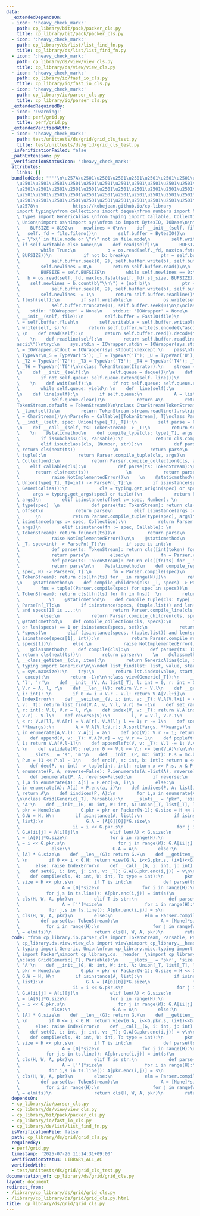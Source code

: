 ```yaml
---
data:
  _extendedDependsOn:
  - icon: ':heavy_check_mark:'
    path: cp_library/bit/pack/packer_cls.py
    title: cp_library/bit/pack/packer_cls.py
  - icon: ':heavy_check_mark:'
    path: cp_library/ds/list/list_find_fn.py
    title: cp_library/ds/list/list_find_fn.py
  - icon: ':heavy_check_mark:'
    path: cp_library/ds/view/view_cls.py
    title: cp_library/ds/view/view_cls.py
  - icon: ':heavy_check_mark:'
    path: cp_library/io/fast_io_cls.py
    title: cp_library/io/fast_io_cls.py
  - icon: ':heavy_check_mark:'
    path: cp_library/io/parser_cls.py
    title: cp_library/io/parser_cls.py
  _extendedRequiredBy:
  - icon: ':warning:'
    path: perf/grid.py
    title: perf/grid.py
  _extendedVerifiedWith:
  - icon: ':heavy_check_mark:'
    path: test/unittests/ds/grid/grid_cls_test.py
    title: test/unittests/ds/grid/grid_cls_test.py
  _isVerificationFailed: false
  _pathExtension: py
  _verificationStatusIcon: ':heavy_check_mark:'
  attributes:
    links: []
  bundledCode: "'''\n\u257A\u2501\u2501\u2501\u2501\u2501\u2501\u2501\u2501\u2501\u2501\
    \u2501\u2501\u2501\u2501\u2501\u2501\u2501\u2501\u2501\u2501\u2501\u2501\u2501\
    \u2501\u2501\u2501\u2501\u2501\u2501\u2501\u2501\u2501\u2501\u2501\u2501\u2501\
    \u2501\u2501\u2501\u2501\u2501\u2501\u2501\u2501\u2501\u2501\u2501\u2501\u2501\
    \u2501\u2501\u2501\u2501\u2501\u2501\u2501\u2501\u2501\u2501\u2501\u2501\u2501\
    \u2578\n             https://kobejean.github.io/cp-library               \n'''\n\
    import typing\nfrom collections import deque\nfrom numbers import Number\nfrom\
    \ types import GenericAlias \nfrom typing import Callable, Collection, Iterator,\
    \ Union\nimport os\nimport sys\nfrom io import BytesIO, IOBase\n\n\nclass FastIO(IOBase):\n\
    \    BUFSIZE = 8192\n    newlines = 0\n\n    def __init__(self, file):\n     \
    \   self._fd = file.fileno()\n        self.buffer = BytesIO()\n        self.writable\
    \ = \"x\" in file.mode or \"r\" not in file.mode\n        self.write = self.buffer.write\
    \ if self.writable else None\n\n    def read(self):\n        BUFSIZE = self.BUFSIZE\n\
    \        while True:\n            b = os.read(self._fd, max(os.fstat(self._fd).st_size,\
    \ BUFSIZE))\n            if not b: break\n            ptr = self.buffer.tell()\n\
    \            self.buffer.seek(0, 2), self.buffer.write(b), self.buffer.seek(ptr)\n\
    \        self.newlines = 0\n        return self.buffer.read()\n\n    def readline(self):\n\
    \        BUFSIZE = self.BUFSIZE\n        while self.newlines == 0:\n         \
    \   b = os.read(self._fd, max(os.fstat(self._fd).st_size, BUFSIZE))\n        \
    \    self.newlines = b.count(b\"\\n\") + (not b)\n            ptr = self.buffer.tell()\n\
    \            self.buffer.seek(0, 2), self.buffer.write(b), self.buffer.seek(ptr)\n\
    \        self.newlines -= 1\n        return self.buffer.readline()\n\n    def\
    \ flush(self):\n        if self.writable:\n            os.write(self._fd, self.buffer.getvalue())\n\
    \            self.buffer.truncate(0), self.buffer.seek(0)\n\n\nclass IOWrapper(IOBase):\n\
    \    stdin: 'IOWrapper' = None\n    stdout: 'IOWrapper' = None\n    \n    def\
    \ __init__(self, file):\n        self.buffer = FastIO(file)\n        self.flush\
    \ = self.buffer.flush\n        self.writable = self.buffer.writable\n\n    def\
    \ write(self, s):\n        return self.buffer.write(s.encode(\"ascii\"))\n   \
    \ \n    def read(self):\n        return self.buffer.read().decode(\"ascii\")\n\
    \    \n    def readline(self):\n        return self.buffer.readline().decode(\"\
    ascii\")\ntry:\n    sys.stdin = IOWrapper.stdin = IOWrapper(sys.stdin)\n    sys.stdout\
    \ = IOWrapper.stdout = IOWrapper(sys.stdout)\nexcept:\n    pass\nfrom typing import\
    \ TypeVar\n_S = TypeVar('S'); _T = TypeVar('T'); _U = TypeVar('U'); _T1 = TypeVar('T1');\
    \ _T2 = TypeVar('T2'); _T3 = TypeVar('T3'); _T4 = TypeVar('T4'); _T5 = TypeVar('T5');\
    \ _T6 = TypeVar('T6')\n\nclass TokenStream(Iterator):\n    stream = IOWrapper.stdin\n\
    \n    def __init__(self):\n        self.queue = deque()\n\n    def __next__(self):\n\
    \        if not self.queue: self.queue.extend(self._line())\n        return self.queue.popleft()\n\
    \    \n    def wait(self):\n        if not self.queue: self.queue.extend(self._line())\n\
    \        while self.queue: yield\n \n    def _line(self):\n        return TokenStream.stream.readline().split()\n\
    \n    def line(self):\n        if self.queue:\n            A = list(self.queue)\n\
    \            self.queue.clear()\n            return A\n        return self._line()\n\
    TokenStream.default = TokenStream()\n\nclass CharStream(TokenStream):\n    def\
    \ _line(self):\n        return TokenStream.stream.readline().rstrip()\nCharStream.default\
    \ = CharStream()\n\nParseFn = Callable[[TokenStream],_T]\nclass Parser:\n    def\
    \ __init__(self, spec: Union[type[_T],_T]):\n        self.parse = Parser.compile(spec)\n\
    \n    def __call__(self, ts: TokenStream) -> _T:\n        return self.parse(ts)\n\
    \    \n    @staticmethod\n    def compile_type(cls: type[_T], args = ()) -> _T:\n\
    \        if issubclass(cls, Parsable):\n            return cls.compile(*args)\n\
    \        elif issubclass(cls, (Number, str)):\n            def parse(ts: TokenStream):\
    \ return cls(next(ts))              \n            return parse\n        elif issubclass(cls,\
    \ tuple):\n            return Parser.compile_tuple(cls, args)\n        elif issubclass(cls,\
    \ Collection):\n            return Parser.compile_collection(cls, args)\n    \
    \    elif callable(cls):\n            def parse(ts: TokenStream):\n          \
    \      return cls(next(ts))              \n            return parse\n        else:\n\
    \            raise NotImplementedError()\n    \n    @staticmethod\n    def compile(spec:\
    \ Union[type[_T],_T]=int) -> ParseFn[_T]:\n        if isinstance(spec, (type,\
    \ GenericAlias)):\n            cls = typing.get_origin(spec) or spec\n       \
    \     args = typing.get_args(spec) or tuple()\n            return Parser.compile_type(cls,\
    \ args)\n        elif isinstance(offset := spec, Number): \n            cls =\
    \ type(spec)  \n            def parse(ts: TokenStream): return cls(next(ts)) +\
    \ offset\n            return parse\n        elif isinstance(args := spec, tuple):\
    \      \n            return Parser.compile_tuple(type(spec), args)\n        elif\
    \ isinstance(args := spec, Collection):\n            return Parser.compile_collection(type(spec),\
    \ args)\n        elif isinstance(fn := spec, Callable): \n            def parse(ts:\
    \ TokenStream): return fn(next(ts))\n            return parse\n        else:\n\
    \            raise NotImplementedError()\n\n    @staticmethod\n    def compile_line(cls:\
    \ _T, spec=int) -> ParseFn[_T]:\n        if spec is int:\n            fn = Parser.compile(spec)\n\
    \            def parse(ts: TokenStream): return cls([int(token) for token in ts.line()])\n\
    \            return parse\n        else:\n            fn = Parser.compile(spec)\n\
    \            def parse(ts: TokenStream): return cls([fn(ts) for _ in ts.wait()])\n\
    \            return parse\n\n    @staticmethod\n    def compile_repeat(cls: _T,\
    \ spec, N) -> ParseFn[_T]:\n        fn = Parser.compile(spec)\n        def parse(ts:\
    \ TokenStream): return cls([fn(ts) for _ in range(N)])\n        return parse\n\
    \n    @staticmethod\n    def compile_children(cls: _T, specs) -> ParseFn[_T]:\n\
    \        fns = tuple((Parser.compile(spec) for spec in specs))\n        def parse(ts:\
    \ TokenStream): return cls([fn(ts) for fn in fns])  \n        return parse\n \
    \           \n    @staticmethod\n    def compile_tuple(cls: type[_T], specs) ->\
    \ ParseFn[_T]:\n        if isinstance(specs, (tuple,list)) and len(specs) == 2\
    \ and specs[1] is ...:\n            return Parser.compile_line(cls, specs[0])\n\
    \        else:\n            return Parser.compile_children(cls, specs)\n\n   \
    \ @staticmethod\n    def compile_collection(cls, specs):\n        if not specs\
    \ or len(specs) == 1 or isinstance(specs, set):\n            return Parser.compile_line(cls,\
    \ *specs)\n        elif (isinstance(specs, (tuple,list)) and len(specs) == 2 and\
    \ isinstance(specs[1], int)):\n            return Parser.compile_repeat(cls, specs[0],\
    \ specs[1])\n        else:\n            raise NotImplementedError()\n\nclass Parsable:\n\
    \    @classmethod\n    def compile(cls):\n        def parser(ts: TokenStream):\
    \ return cls(next(ts))\n        return parser\n    \n    @classmethod\n    def\
    \ __class_getitem__(cls, item):\n        return GenericAlias(cls, item)\n\nfrom\
    \ typing import Generic\n\n\n\ndef list_find(lst: list, value, start = 0, stop\
    \ = sys.maxsize):\n    try:\n        return lst.index(value, start, stop)\n  \
    \  except:\n        return -1\n\n\nclass view(Generic[_T]):\n    __slots__ = 'A',\
    \ 'l', 'r'\n    def __init__(V, A: list[_T], l: int = 0, r: int = 0): V.A, V.l,\
    \ V.r = A, l, r\n    def __len__(V): return V.r - V.l\n    def __getitem__(V,\
    \ i: int): \n        if 0 <= i < V.r - V.l: return V.A[V.l+i]\n        else: raise\
    \ IndexError\n    def __setitem__(V, i: int, v: _T): V.A[V.l+i] = v\n    def __contains__(V,\
    \ v: _T): return list_find(V.A, v, V.l, V.r) != -1\n    def set_range(V, l: int,\
    \ r: int): V.l, V.r = l, r\n    def index(V, v: _T): return V.A.index(v, V.l,\
    \ V.r) - V.l\n    def reverse(V):\n        l, r = V.l, V.r-1\n        while l\
    \ < r: V.A[l], V.A[r] = V.A[r], V.A[l]; l += 1; r -= 1\n    def sort(V, /, *args,\
    \ **kwargs):\n        A = V.A[V.l:V.r]; A.sort(*args, **kwargs)\n        for i,a\
    \ in enumerate(A,V.l): V.A[i] = a\n    def pop(V): V.r -= 1; return V.A[V.r]\n\
    \    def append(V, v: _T): V.A[V.r] = v; V.r += 1\n    def popleft(V): V.l +=\
    \ 1; return V.A[V.l-1]\n    def appendleft(V, v: _T): V.l -= 1; V.A[V.l] = v;\
    \ \n    def validate(V): return 0 <= V.l <= V.r <= len(V.A)\n\n\n\nclass Packer:\n\
    \    __slots__ = 's', 'm'\n    def __init__(P, mx: int): P.s = mx.bit_length();\
    \ P.m = (1 << P.s) - 1\n    def enc(P, a: int, b: int): return a << P.s | b\n\
    \    def dec(P, x: int) -> tuple[int, int]: return x >> P.s, x & P.m\n    def\
    \ enumerate(P, A, reverse=False): P.ienumerate(A:=list(A), reverse); return A\n\
    \    def ienumerate(P, A, reverse=False):\n        if reverse:\n            for\
    \ i,a in enumerate(A): A[i] = P.enc(-a, i)\n        else:\n            for i,a\
    \ in enumerate(A): A[i] = P.enc(a, i)\n    def indices(P, A: list[int]): P.iindices(A:=list(A));\
    \ return A\n    def iindices(P, A):\n        for i,a in enumerate(A): A[i] = P.m&a\n\
    \n\nclass Grid(Generic[_T], Parsable):\n    __slots__ = 'pkr', 'size', 'H', 'W',\
    \ 'A'\n    def __init__(G, H: int, W: int, A: Union[_T, list[_T], list[list[_T]]],\
    \ pkr = None):\n        G.pkr = pkr or Packer(W-1); G.size = H << G.pkr.s; G.H,\
    \ G.W = H, W\n        if isinstance(A, list):\n            if isinstance(A[0],\
    \ list):\n                G.A = [A[0][0]]*G.size\n                for i in range(H):\n\
    \                    ii = i << G.pkr.s\n                    for j in range(W):\
    \ G.A[ii|j] = A[i][j]\n            elif len(A) < G.size:\n                G.A\
    \ = [A[0]]*G.size\n                for i in range(H):\n                    ii\
    \ = i << G.pkr.s\n                    for j in range(W): G.A[ii|j] = A[i*W+j]\n\
    \            else:\n                G.A = A\n        else:\n            G.A =\
    \ [A] * G.size\n    def __len__(G): return G.H\n    def __getitem__(G, i: int):\
    \ \n        if 0 <= i < G.H: return view(G.A, i<<G.pkr.s, (i+1)<<G.pkr.s)\n  \
    \      else: raise IndexError\n    def __call__(G, i: int, j: int): return G.A[G.pkr.enc(i,j)]\n\
    \    def set(G, i: int, j: int, v: _T): G.A[G.pkr.enc(i,j)] = v\n\n    @classmethod\n\
    \    def compile(cls, H: int, W: int, T: type = int):\n        pkr = Packer(W-1);\
    \ size = H << pkr.s\n        if T is int:\n            def parse(ts: TokenStream):\n\
    \                A = [0]*size\n                for i in range(H):\n          \
    \          for j,s in ts.line(): A[pkr.enc(i,j)] = int(s)\n                return\
    \ cls(H, W, A, pkr)\n        elif T is str:\n            def parse(ts: TokenStream):\n\
    \                A = ['']*size\n                for i in range(H):\n         \
    \           for j,s in ts.line(): A[pkr.enc(i,j)] = s\n                return\
    \ cls(H, W, A, pkr)\n        else:\n            elm = Parser.compile(T)\n    \
    \        def parse(ts: TokenStream):\n                A = [None]*size\n      \
    \          for i in range(H):\n                    for j in range(W): A[pkr.enc(i,j)]\
    \ = elm(ts)\n                return cls(H, W, A, pkr)\n        return parse\n"
  code: "from cp_library.io.parser_cls import TokenStream, Parsable, Parser\nfrom\
    \ cp_library.ds.view.view_cls import view\nimport cp_library.__header__\nfrom\
    \ typing import Generic, Union\nfrom cp_library.misc.typing import _T\nfrom cp_library.bit.pack.packer_cls\
    \ import Packer\nimport cp_library.ds.__header__\nimport cp_library.ds.grid.__header__\n\
    \nclass Grid(Generic[_T], Parsable):\n    __slots__ = 'pkr', 'size', 'H', 'W',\
    \ 'A'\n    def __init__(G, H: int, W: int, A: Union[_T, list[_T], list[list[_T]]],\
    \ pkr = None):\n        G.pkr = pkr or Packer(W-1); G.size = H << G.pkr.s; G.H,\
    \ G.W = H, W\n        if isinstance(A, list):\n            if isinstance(A[0],\
    \ list):\n                G.A = [A[0][0]]*G.size\n                for i in range(H):\n\
    \                    ii = i << G.pkr.s\n                    for j in range(W):\
    \ G.A[ii|j] = A[i][j]\n            elif len(A) < G.size:\n                G.A\
    \ = [A[0]]*G.size\n                for i in range(H):\n                    ii\
    \ = i << G.pkr.s\n                    for j in range(W): G.A[ii|j] = A[i*W+j]\n\
    \            else:\n                G.A = A\n        else:\n            G.A =\
    \ [A] * G.size\n    def __len__(G): return G.H\n    def __getitem__(G, i: int):\
    \ \n        if 0 <= i < G.H: return view(G.A, i<<G.pkr.s, (i+1)<<G.pkr.s)\n  \
    \      else: raise IndexError\n    def __call__(G, i: int, j: int): return G.A[G.pkr.enc(i,j)]\n\
    \    def set(G, i: int, j: int, v: _T): G.A[G.pkr.enc(i,j)] = v\n\n    @classmethod\n\
    \    def compile(cls, H: int, W: int, T: type = int):\n        pkr = Packer(W-1);\
    \ size = H << pkr.s\n        if T is int:\n            def parse(ts: TokenStream):\n\
    \                A = [0]*size\n                for i in range(H):\n          \
    \          for j,s in ts.line(): A[pkr.enc(i,j)] = int(s)\n                return\
    \ cls(H, W, A, pkr)\n        elif T is str:\n            def parse(ts: TokenStream):\n\
    \                A = ['']*size\n                for i in range(H):\n         \
    \           for j,s in ts.line(): A[pkr.enc(i,j)] = s\n                return\
    \ cls(H, W, A, pkr)\n        else:\n            elm = Parser.compile(T)\n    \
    \        def parse(ts: TokenStream):\n                A = [None]*size\n      \
    \          for i in range(H):\n                    for j in range(W): A[pkr.enc(i,j)]\
    \ = elm(ts)\n                return cls(H, W, A, pkr)\n        return parse\n"
  dependsOn:
  - cp_library/io/parser_cls.py
  - cp_library/ds/view/view_cls.py
  - cp_library/bit/pack/packer_cls.py
  - cp_library/io/fast_io_cls.py
  - cp_library/ds/list/list_find_fn.py
  isVerificationFile: false
  path: cp_library/ds/grid/grid_cls.py
  requiredBy:
  - perf/grid.py
  timestamp: '2025-07-26 11:14:31+09:00'
  verificationStatus: LIBRARY_ALL_AC
  verifiedWith:
  - test/unittests/ds/grid/grid_cls_test.py
documentation_of: cp_library/ds/grid/grid_cls.py
layout: document
redirect_from:
- /library/cp_library/ds/grid/grid_cls.py
- /library/cp_library/ds/grid/grid_cls.py.html
title: cp_library/ds/grid/grid_cls.py
---
```

